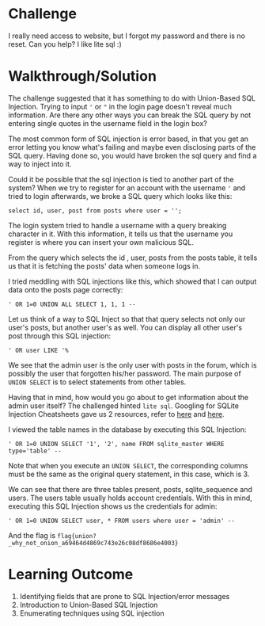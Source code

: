 # Challenge

I really need access to website, but I forgot my password and there is no reset. Can you help? I like lite sql :)

# Walkthrough/Solution

The challenge suggested that it has something to do with Union-Based SQL Injection. Trying to input `'` or `"` in the login page doesn't reveal much information. Are there any other ways you can break the SQL query by not entering single quotes in the username field in the login box? </br>

The most common form of SQL injection is error based, in that you get an error letting you know what's failing and maybe even disclosing parts of the SQL query. Having done so, you would have broken the sql query and find a way to inject into it. </br>

Could it be possible that the sql injection is tied to another part of the system? When we try to register for an account with the username `'` and tried to login afterwards, we broke a SQL query which looks like this: 
```
select id, user, post from posts where user = '';
```
The login system tried to handle a username with a query breaking character in it. With this information, it tells us that the username you register is where you can insert your own malicious SQL. </br>

From the query which selects the id , user, posts from the posts table, it tells us that it is fetching the posts' data when someone logs in. </br>

I tried meddling with SQL injections like this, which showed that I can output data onto the posts page correctly:

```
' OR 1=0 UNION ALL SELECT 1, 1, 1 --
```
Let us think of a way to SQL Inject so that that query selects not only our user's posts, but another user's as well. You can display all other user's post through this SQL injection:
```
' OR user LIKE '%
```
We see that the admin user is the only user with posts in the forum, which is possibly the user that forgotten his/her password. The main purpose of `UNION SELECT` is to select statements from other tables. </br>

Having that in mind, how would you go about to get information about the admin user itself? The challenged hinted `lite sql`. Googling for SQLite Injection Cheatsheets gave us 2 resources, refer to [here](https://github.com/unicornsasfuel/sqlite_sqli_cheat_sheet) and [here](https://www.netsparker.com/blog/web-security/sql-injection-cheat-sheet/). </br>

I viewed the table names in the database by executing this SQL Injection:
```
' OR 1=0 UNION SELECT '1', '2', name FROM sqlite_master WHERE type='table' --
```
Note that when you execute an `UNION SELECT`, the corresponding columns must be the same as the original query statement, in this case, which is 3. </br>

We can see that there are three tables present, posts, sqlite_sequence and users. The users table usually holds account credentials. With this in mind, executing this SQL Injection shows us the credentials for admin:
```
' OR 1=0 UNION SELECT user, * FROM users where user = 'admin' --
```
And the flag is `flag{union?_why_not_onion_a69464d4869c743e26c08df8686e4003}`

# Learning Outcome

1) Identifying fields that are prone to SQL Injection/error messages
2) Introduction to Union-Based SQL Injection
3) Enumerating techniques using SQL injection
